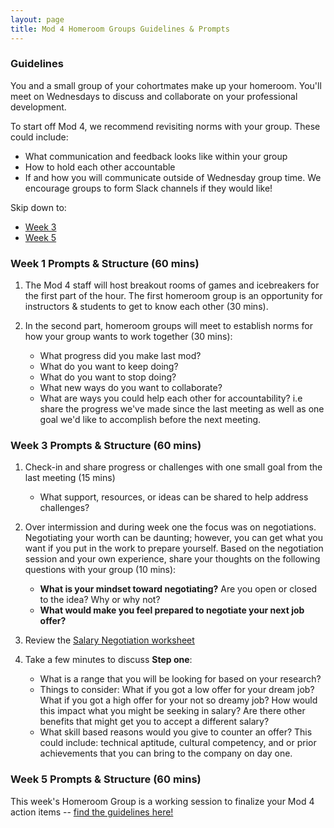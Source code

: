 ```yaml
---
layout: page
title: Mod 4 Homeroom Groups Guidelines & Prompts
---
```


### Guidelines
You and a small group of your cohortmates make up your homeroom. You'll meet on Wednesdays to discuss and collaborate on your professional development.

To start off Mod 4, we recommend revisiting norms with your group. These could include:

* What communication and feedback looks like within your group
* How to hold each other accountable
* If and how you will communicate outside of Wednesday group time. We encourage groups to form Slack channels if they would like!

Skip down to:
* [Week 3](#week-3)
* [Week 5](#week-5)

### Week 1 Prompts & Structure (60 mins)
1. The Mod 4 staff will host breakout rooms of games and icebreakers for the first part of the hour. The first homeroom group is an opportunity for instructors & students to get to know each other (30 mins). 
2. In the second part, homeroom groups will meet to establish norms for how your group wants to work together (30 mins):

   * What progress did you make last mod?
   * What do you want to keep doing?
   * What do you want to stop doing?
   * What new ways do you want to collaborate?
   * What are ways you could help each other for accountability? i.e share the progress we've made since the last meeting as well as one goal we'd like to accomplish before the next meeting.

### Week 3 Prompts & Structure (60 mins) <a name="week-3"></a>
1. Check-in and share progress or challenges with one small goal from the last meeting (15 mins) 
    * What support, resources, or ideas can be shared to help address challenges? 
    
2. Over intermission and during week one the focus was on negotiations. Negotiating your worth can be daunting; however, you can get what you want if you put in the work to prepare yourself. Based on the negotiation session and your own experience, share your thoughts on the following questions with your group (10 mins):

   * **What is your mindset toward negotiating?** Are you open or closed to the idea? Why or why not? 
   * **What would make you feel prepared to negotiate your next job offer?** 

3. Review the [Salary Negotiation worksheet](https://docs.google.com/document/d/17s-KWuoPFECqIFbp64wlG3P9bUbrQRTXha7tLnXU788/edit)

4. Take a few minutes to discuss **Step one**: 
   * What is a range that you will be looking for based on your research? 
   * Things to consider: What if you got a low offer for your dream job? What if you got a high offer for your not so dreamy job? How would this impact what you might be seeking in salary? Are there other benefits that might get you to accept a different salary?
   * What skill based reasons would you give to counter an offer?  This could include: technical aptitude, cultural competency, and or prior achievements that you can bring to the company on day one. 

### Week 5 Prompts & Structure (60 mins) <a name="week-5"></a>
This week's Homeroom Group is a working session to finalize your Mod 4 action items -- [find the guidelines here!](/module_four/week5_working_group)

